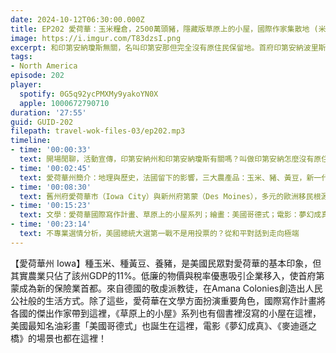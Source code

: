 ```yaml
---
date: 2024-10-12T06:30:00.000Z
title: EP202 愛荷華：玉米糧倉，2500萬頭豬，隱藏版草原上的小屋，國際作家集散地 (米國放大鏡#13)
image: https://i.imgur.com/T83dzsI.png
excerpt: 和印第安納瓊斯無關，名叫印第安那但完全沒有原住民保留地。首府印第安納波里斯是三大汽車賽事之一Indy 500每年舉辦的地點，往東南一點的哥倫布匯集了多位普立茲克獎建築大師的作品，這個州也許沒我們以為的那麼平凡。
tags:
- North America
episode: 202
player:
  spotify: 0G5q92ycPMXMy9yakoYN0X
  apple: 1000672790710
duration: '27:55'
guid: GUID-202
filepath: travel-wok-files-03/ep202.mp3
timeline:
- time: '00:00:33'
  text: 開場閒聊，活動宣傳，印第安納州和印第安納瓊斯有關嗎？叫做印第安納怎麼沒有原住民？
- time: '00:02:45'
  text: 愛荷華州簡介：地理與歷史，法國留下的影響，三大農產品：玉米、豬、黃豆，新一代保險業首都
- time: '00:08:30'
  text: 舊州府愛荷華市（Iowa City）與新州府第蒙（Des Moines），多元的歐洲移民根源
- time: '00:15:23'
  text: 文學：愛荷華國際寫作計畫、草原上的小屋系列；繪畫：美國哥德式；電影：夢幻成真、麥迪遜之橋
- time: '00:23:14'
  text: 不專業選情分析，美國總統大選第一戰不是用投票的？從和平對話到走向極端
---
```

【愛荷華州 Iowa】種玉米、種黃豆、養豬，是美國民眾對愛荷華的基本印象，但其實農業只佔了該州GDP的11%。低廉的物價與稅率優惠吸引企業移入，使首府第蒙成為新的保險業首都。來自德國的敬虔派教徒，在Amana Colonies創造出人民公社般的生活方式。除了這些，愛荷華在文學方面扮演重要角色，國際寫作計畫將各國的傑出作家帶到這裡，《草原上的小屋》系列也有個書裡沒寫的小屋在這裡，美國最知名油彩畫「美國哥德式」也誕生在這裡，電影《夢幻成真》、《麥迪遜之橋》的場景也都在這裡！
